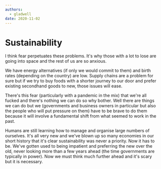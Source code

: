 ```yaml
---
authors:
  - gladwell
date: 2020-11-02
---
```


# Sustainability

I think fear perpetuates these problems. It's why those with a lot to lose are going into space and the rest of us are so anxious.

We have energy alternatives (if only we would commit to them) and birth rates (depending on the country) are low. Supply chains are a problem for sure but if we try to buy foods with a shorter journey to our door and prefer existing secondhand goods to new, those issues will ease.

There's this fear (particularly with a pandemic in the mix) that we're all fucked and there's nothing we can do so why bother. Well there are things we can do but we (governments and business owners in particular but also the people who will put pressure on them) have to be brave to do them because it will involve a fundamental shift from what seemed to work in the past.

Humans are still learning how to manage and organise large numbers of ourselves. It's all very new and we've blown up so many economies in our short history that it's clear sustainability was never a priority. Now it has to be. We've gotten used to being impatient and preferring the new over the old, never looking more than a few years ahead (the time governments are typically in power). Now we must think much further ahead and it's scary but it is necessary.